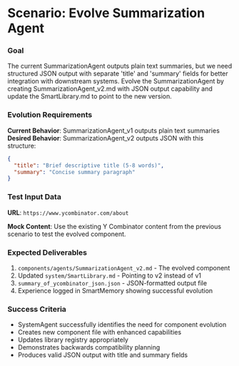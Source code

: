 # Scenario: Evolve Summarization Agent

### Goal
The current SummarizationAgent outputs plain text summaries, but we need structured JSON output with separate 'title' and 'summary' fields for better integration with downstream systems. Evolve the SummarizationAgent by creating SummarizationAgent_v2.md with JSON output capability and update the SmartLibrary.md to point to the new version.

### Evolution Requirements

**Current Behavior**: SummarizationAgent_v1 outputs plain text summaries
**Desired Behavior**: SummarizationAgent_v2 outputs JSON with this structure:
```json
{
  "title": "Brief descriptive title (5-8 words)",
  "summary": "Concise summary paragraph"
}
```

### Test Input Data

**URL**: `https://www.ycombinator.com/about`

**Mock Content**: Use the existing Y Combinator content from the previous scenario to test the evolved component.

### Expected Deliverables
1. `components/agents/SummarizationAgent_v2.md` - The evolved component
2. Updated `system/SmartLibrary.md` - Pointing to v2 instead of v1
3. `summary_of_ycombinator_json.json` - JSON-formatted output file
4. Experience logged in SmartMemory showing successful evolution

### Success Criteria
- SystemAgent successfully identifies the need for component evolution
- Creates new component file with enhanced capabilities
- Updates library registry appropriately
- Demonstrates backwards compatibility planning
- Produces valid JSON output with title and summary fields